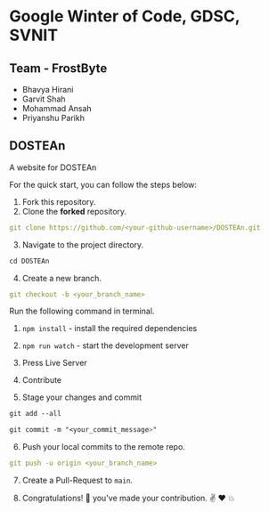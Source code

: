 # Google Winter of Code, GDSC, SVNIT
## Team - FrostByte
- Bhavya Hirani
- Garvit Shah
- Mohammad Ansah
- Priyanshu Parikh
##
## DOSTEAn
A website for DOSTEAn

For the quick start, you can follow the steps below:

1. Fork this repository.
2. Clone the **forked** repository.

```yml
git clone https://github.com/<your-github-username>/DOSTEAn.git
```
3. Navigate to the project directory.

```py
cd DOSTEAn
```

4. Create a new branch.

```yml
git checkout -b <your_branch_name>
```


Run the following command in terminal.

1. `npm install` - install the required dependencies
2. `npm run watch` - start the development server
3. Press Live Server

4. Contribute
5. Stage your changes and commit

```css
git add --all

git commit -m "<your_commit_message>"
```

6. Push your local commits to the remote repo.

```yml
git push -u origin <your_branch_name>
```

7. Create a Pull-Request</a> to `main`.

8. Congratulations! 🎉 you've made your contribution. ✌️ ❤️ 💥
